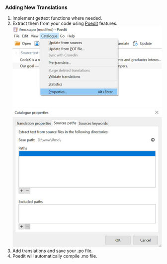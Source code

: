 ### Adding New Translations
1. Implement gettext functions where needed.
2. Extract them from your code using [Poedit](https://poedit.net) features.
![](./assets/500.jpeg)
![](./assets/500-2.jpeg)
3. Add translations and save your .po file.
4. Poedit will automatically compile .mo file.
